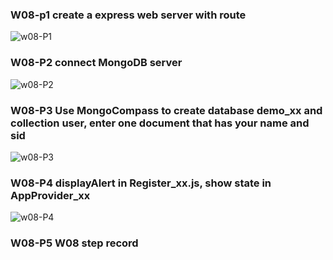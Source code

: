 ### W08-p1 create a express web server with route
![w08-P1](https://i.imgur.com/gs05KDi.png)
### W08-P2 connect MongoDB server
![w08-P2](https://i.imgur.com/YnHUqiF.png)
### W08-P3 Use MongoCompass to create database demo_xx and collection user, enter one document that has your name and sid
![w08-P3](https://i.imgur.com/1ySMIgC.png)
### W08-P4 displayAlert in Register_xx.js, show state in AppProvider_xx
![w08-P4](https://i.imgur.com/RkL4kRt.png)
### W08-P5 W08 step record
